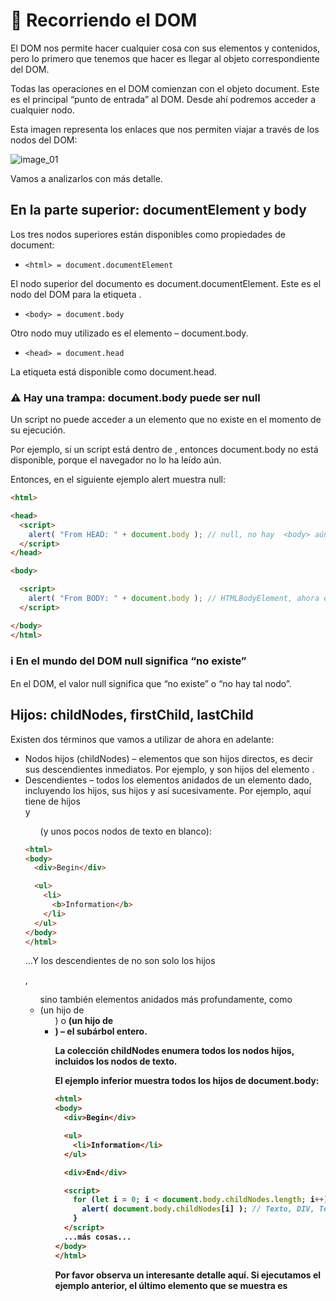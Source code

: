 # 📖 Recorriendo el DOM

El DOM nos permite hacer cualquier cosa con sus elementos y contenidos, pero lo primero que tenemos que hacer es llegar al objeto correspondiente del DOM.

Todas las operaciones en el DOM comienzan con el objeto document. Este es el principal “punto de entrada” al DOM. Desde ahí podremos acceder a cualquier nodo.

Esta imagen representa los enlaces que nos permiten viajar a través de los nodos del DOM:

![image_01]()

Vamos a analizarlos con más detalle.

## En la parte superior: documentElement y body

Los tres nodos superiores están disponibles como propiedades de document:

* `<html> = document.documentElement`

El nodo superior del documento es document.documentElement. Este es el nodo del DOM para la etiqueta <html>.

* `<body> = document.body`

Otro nodo muy utilizado es el elemento <body> – document.body.

* `<head> = document.head`

La etiqueta <head> está disponible como document.head.

### ⚠️ Hay una trampa: document.body puede ser null
Un script no puede acceder a un elemento que no existe en el momento de su ejecución.

Por ejemplo, si un script está dentro de <head>, entonces document.body no está disponible, porque el navegador no lo ha leído aún.

Entonces, en el siguiente ejemplo alert muestra null:

````html
<html>

<head>
  <script>
    alert( "From HEAD: " + document.body ); // null, no hay  <body> aún
  </script>
</head>

<body>

  <script>
    alert( "From BODY: " + document.body ); // HTMLBodyElement, ahora existe
  </script>

</body>
</html>
````

### ℹ️ En el mundo del DOM null significa “no existe”
En el DOM, el valor null significa que “no existe” o “no hay tal nodo”.

## Hijos: childNodes, firstChild, lastChild

Existen dos términos que vamos a utilizar de ahora en adelante:

* Nodos hijos (childNodes) – elementos que son hijos directos, es decir sus descendientes inmediatos. Por ejemplo, <head> y <body> son hijos del elemento <html>.
* Descendientes – todos los elementos anidados de un elemento dado, incluyendo los hijos, sus hijos y así sucesivamente.
Por ejemplo, aquí <body> tiene de hijos <div> y <ul> (y unos pocos nodos de texto en blanco):

````html
<html>
<body>
  <div>Begin</div>

  <ul>
    <li>
      <b>Information</b>
    </li>
  </ul>
</body>
</html>
````

…Y los descendientes de <body> no son solo los hijos <div>, <ul> sino también elementos anidados más profundamente, como <li> (un hijo de <ul>) o 
<b> (un hijo de <li>) – el subárbol entero.

**La colección childNodes enumera todos los nodos hijos, incluidos los nodos de texto.**

El ejemplo inferior muestra todos los hijos de document.body:

````html
<html>
<body>
  <div>Begin</div>

  <ul>
    <li>Information</li>
  </ul>

  <div>End</div>

  <script>
    for (let i = 0; i < document.body.childNodes.length; i++) {
      alert( document.body.childNodes[i] ); // Texto, DIV, Texto, UL, ..., SCRIPT
    }
  </script>
  ...más cosas...
</body>
</html>
````

Por favor observa un interesante detalle aquí. Si ejecutamos el ejemplo anterior, el último elemento que se muestra es <script>. De hecho, el documento tiene más cosas debajo, pero en el momento de ejecución del script el navegador todavía no lo ha leído, por lo que el script no lo ve.

**Las propiedades firstChild y lastChild dan acceso rápido al primer y al último hijo.**

Son solo atajos. Si existieran nodos hijos, la respuesta siguiente sería siempre verdadera:

````js
elem.childNodes[0] === elem.firstChild
elem.childNodes[elem.childNodes.length - 1] === elem.lastChild
````

También hay una función especial elem.hasChildNodes() para comprobar si hay algunos nodos hijos.

## Colecciones del DOM

Como podemos ver, childNodes parece un array. Pero realmente no es un array, sino más bien una colección – un objeto especial iterable, simil-array.

Hay dos importantes consecuencias de esto:

1.  Podemos usar for..of para iterar sobre él:

````js
for (let node of document.body.childNodes) {
  alert(node); // enseña todos los nodos de la colección
}
````

Eso es porque es iterable (proporciona la propiedad `Symbol.iterator`, como se requiere).

2.  Los métodos de Array no funcionan, porque no es un array:

````js
alert(document.body.childNodes.filter); // undefined (¡No hay método filter!)
`````

La primera consecuencia es agradable. La segunda es tolerable, porque podemos usar Array.from para crear un array “real” desde la colección si es que queremos usar métodos del array:

````js
alert( Array.from(document.body.childNodes).filter ); // función
````

### ⚠️ Las colecciones DOM son solo de lectura
Las colecciones DOM, incluso más-- todas las propiedades de navegación enumeradas en este capítulo son sólo de lectura.

No podemos reemplazar a un hijo por otro elemento asignándolo así childNodes[i] = ....

Cambiar el DOM necesita otros métodos. Los veremos en el siguiente capítulo.

### ⚠️ Las colecciones del DOM están vivas
Casi todas las colecciones del DOM, salvo algunas excepciones, están vivas. En otras palabras, reflejan el estado actual del DOM.

Si mantenemos una referencia a elem.childNodes, y añadimos o quitamos nodos del DOM, entonces estos nodos aparecen en la colección automáticamente.

### ⚠️ No uses for..in para recorrer colecciones
Las colecciones son iterables usando for..of. Algunas veces las personas tratan de utilizar for..in para eso.

Por favor, no lo hagas. El bucle for..in itera sobre todas las propiedades enumerables. Y las colecciones tienen unas propiedades “extra” raramente usadas que normalmente no queremos obtener:

````html
<body>
<script>
  // enseña 0, 1, longitud, item, valores y más cosas.
  for (let prop in document.body.childNodes) alert(prop);
</script>
</body>
````

## Hermanos y el padre

Los hermanos son nodos que son hijos del mismo padre.

Por ejemplo, aquí <head> y <body> son hermanos:

````html
<html>
  <head>...</head><body>...</body>
</html>
<body> se dice que es el hermano “siguiente” o a la “derecha” de <head>,
<head> se dice que es el hermano “anterior” o a la “izquierda” de <body>.
````

El hermano siguiente está en la propiedad nextSibling y el anterior – en previousSibling.

El padre está disponible en parentNode.

Por ejemplo:

````js
// el padre de <body> es <html>
alert( document.body.parentNode === document.documentElement ); // verdadero

// después de <head> va <body>
alert( document.head.nextSibling ); // HTMLBodyElement

// antes de <body> va <head>
alert( document.body.previousSibling ); // HTMLHeadElement
````

## Navegación solo por elementos

Las propiedades de navegación enumeradas abajo se refieren a todos los nodos. Por ejemplo, en childNodes podemos ver nodos de texto, nodos elementos; y si existen, incluso los nodos de comentarios.

Pero para muchas tareas no queremos los nodos de texto o comentarios. Queremos manipular el nodo que representa las etiquetas y formularios de la estructura de la página.

Así que vamos a ver más enlaces de navegación que solo tienen en cuenta los elementos nodos:

![image_02]()

Los enlaces son similares a los de arriba, solo que tienen dentro la palabra Element:

* children – solo esos hijos que tienen el elemento nodo.
* firstElementChild, lastElementChild – el primer y el último elemento hijo.
* previousElementSibling, nextElementSibling – elementos vecinos.
* parentElement – elemento padre.

### ℹ️ ¿Por qué parentElement? ¿Puede el padre no ser un elemento?
La propiedad parentElement devuelve el “elemento” padre, mientras parentNode devuelve “cualquier nodo” padre. Estas propiedades son normalmente las mismas: ambas seleccionan el padre.

Con la excepción de document.documentElement:

````js
alert( document.documentElement.parentNode ); // documento
alert( document.documentElement.parentElement ); // null
````

La razón es que el nodo raíz document.documentElement (<html>) tiene a document como su padre. Pero document no es un elemento nodo, por lo que parentNode lo devuelve y parentElement no lo hace.

Este detalle puede ser útil cuando queramos navegar hacia arriba desde cualquier elemento elem al <html>, pero no hacia el document:

````js
while(elem = elem.parentElement) { // sube hasta <html>
  alert( elem );
}
````

Vamos a modificar uno de los ejemplos de arriba: reemplaza childNodes por children. Ahora enseña solo elementos:

````html
<html>
<body>
  <div>Begin</div>

  <ul>
    <li>Information</li>
  </ul>

  <div>End</div>

  <script>
    for (let elem of document.body.children) {
      alert(elem); // DIV, UL, DIV, SCRIPT
    }
  </script>
  ...
</body>
</html>
````

## Más enlaces: tablas
Hasta ahora hemos descrito las propiedades de navegación básicas.

Ciertos tipos de elementos del DOM pueden tener propiedades adicionales, específicas de su tipo, por conveniencia.

Las tablas son un gran ejemplo de ello, y representan un particular caso importante:

**El elemento <table> soporta estas propiedades (añadidas a las que hemos dado anteriormente):**

* table.rows – la colección de elementos<tr> de la tabla.
* table.caption/tHead/tFoot – referencias a los elementos <caption>, <thead>, <tfoot>.
* table.tBodies – la colección de elementos <tbody> (pueden ser muchos según el estándar, pero siempre habrá al menos uno, aunque no esté en el HTML el navegador lo pondrá en el DOM).
* <thead>, <tfoot>, <tbody> estos elementos proporcionan las propiedades de las filas.

* tbody.rows – la colección dentro de <tr>.

<tr>:

* tr.cells – la colección de celdas <td> y <th> dentro del <tr> dado.
* tr.sectionRowIndex – la posición (índice) del <tr> dado dentro del <thead>/<tbody>/<tfoot> adjunto.
* tr.rowIndex – el número de <tr> en la tabla en su conjunto (incluyendo todas las filas de una tabla).

<td> and <th>:

* td.cellIndex – el número de celdas dentro del adjunto <tr>.
Un ejemplo de uso:

````html
<table id="table">
  <tr>
    <td>one</td><td>two</td>
  </tr>
  <tr>
    <td>three</td><td>four</td>
  </tr>
</table>

<script>
  // seleccionar td con "dos" (primera fila, segunda columna)
  let td = table.rows[0].cells[1];
  td.style.backgroundColor = "red"; // destacarlo
</script>
````

La especificación: tabular data.

También hay propiedades de navegación adicionales para los formularios HTML. Las veremos más adelante cuando empecemos a trabajar con los formularios.

## Resumen

Dado un nodo del DOM, podemos ir a sus inmediatos vecinos utilizando las propiedades de navegación.

Hay dos conjuntos principales de ellas:

* Para todos los nodos: parentNode, childNodes, firstChild, lastChild, previousSibling, nextSibling.
* Para los nodos elementos: parentElement, children, firstElementChild, lastElementChild, previousElementSibling, nextElementSibling.

Algunos tipos de elementos del DOM, por ejemplo las tablas, proveen propiedades adicionales y colecciones para acceder a su contenido.

# ✅ Tareas

## DOM children

Mira esta página:

````html
<html>
<body>
  <div>Users:</div>
  <ul>
    <li>John</li>
    <li>Pete</li>
  </ul>
</body>
</html>
````

Para cada una de las siguientes preguntas, da al menos una forma de cómo acceder a ellos:

¿El nodo <div> del DOM?
¿El nodo <ul> del DOM?
El segundo <li> (con Pete)?

[solución]()

## La pregunta de los hermanos

Si elem – es un elemento nodo arbitrario del DOM…

¿Es cierto que elem.lastChild.nextSibling siempre es null?
¿Es cierto que elem.children[0].previousSibling siempre es null ?

[solución]()

## Seleccionar todas las celdas diagonales

Escribe el código para pintar todas las celdas diagonales de rojo.

Necesitarás obtener todas las <td> de la <table> y pintarlas usando el código:

````html
// td debe ser la referencia a la celda de la tabla
td.style.backgroundColor = 'red';
````

El resultado debe ser:



[solución]()
  
---
[⬅️ volver](https://github.com/VictorHugoAguilar/javascript-interview-questions-explained/blob/main/theory-documento/readme.md)
